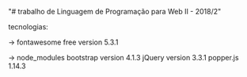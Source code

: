 "# trabalho de Linguagem de Programação para Web II - 2018/2" 

tecnologias:

-> fontawesome free version 5.3.1

-> node_modules
	bootstrap version 4.1.3
	jQuery version 3.3.1
	popper.js 1.14.3